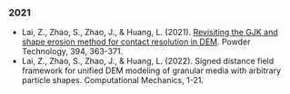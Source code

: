 ### 2021

- Lai, Z., Zhao, S., Zhao, J., & Huang, L. (2021). [Revisiting the GJK and shape erosion method for contact resolution in DEM](https://www.sciencedirect.com/science/article/pii/S0032591021007555). Powder Technology, 394, 363-371.
- Lai, Z., Zhao, S., Zhao, J., & Huang, L. (2022). Signed distance field framework for unified DEM modeling of granular media with arbitrary particle shapes. Computational Mechanics, 1-21.